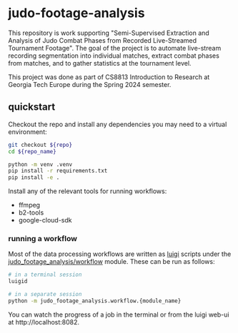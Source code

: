 # judo-footage-analysis

This repository is work supporting "Semi-Supervised Extraction and Analysis of Judo Combat Phases
from Recorded Live-Streamed Tournament Footage".
The goal of the project is to automate live-stream recording segmentation into individual matches, extract combat phases from matches, and to gather statistics at the tournament level.

This project was done as part of CS8813 Introduction to Research at Georgia Tech Europe during the Spring 2024 semester.

## quickstart

Checkout the repo and install any dependencies you may need to a virtual environment:

```bash
git checkout ${repo}
cd ${repo_name}

python -m venv .venv
pip install -r requirements.txt
pip install -e .
```

Install any of the relevant tools for running workflows:

- ffmpeg
- b2-tools
- google-cloud-sdk

### running a workflow

Most of the data processing workflows are written as [luigi](https://github.com/spotify/luigi) scripts under the [judo_footage_analysis/workflow](./judo_footage_analysis/workflow) module.
These can be run as follows:

```bash
# in a terminal session
luigid

# in a separate session
python -m judo_footage_analysis.workflow.{module_name}
```

You can watch the progress of a job in the terminal or from the luigi web-ui at http://localhost:8082.
